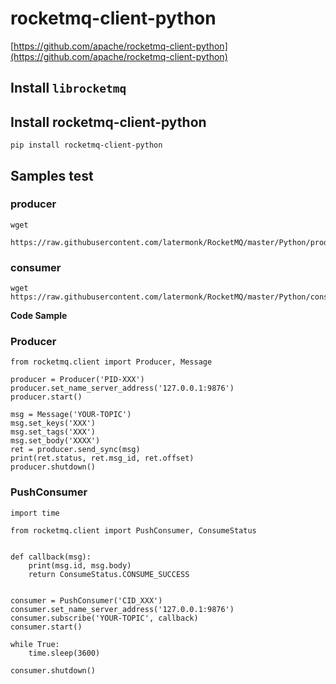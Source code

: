 #  rocketmq-client-python
[https://github.com/apache/rocketmq-client-python](https://github.com/apache/rocketmq-client-python)




## Install `librocketmq`

##  Install rocketmq-client-python

```
pip install rocketmq-client-python
```
##  Samples test




###  producer
```
wget 
 https://raw.githubusercontent.com/latermonk/RocketMQ/master/Python/producer.py
```
###  consumer
```
wget https://raw.githubusercontent.com/latermonk/RocketMQ/master/Python/consumer.py
```


**Code Sample**
### Producer

```
from rocketmq.client import Producer, Message

producer = Producer('PID-XXX')
producer.set_name_server_address('127.0.0.1:9876')
producer.start()

msg = Message('YOUR-TOPIC')
msg.set_keys('XXX')
msg.set_tags('XXX')
msg.set_body('XXXX')
ret = producer.send_sync(msg)
print(ret.status, ret.msg_id, ret.offset)
producer.shutdown()
```


### PushConsumer


```
import time

from rocketmq.client import PushConsumer, ConsumeStatus


def callback(msg):
    print(msg.id, msg.body)
    return ConsumeStatus.CONSUME_SUCCESS


consumer = PushConsumer('CID_XXX')
consumer.set_name_server_address('127.0.0.1:9876')
consumer.subscribe('YOUR-TOPIC', callback)
consumer.start()

while True:
    time.sleep(3600)

consumer.shutdown()
```

